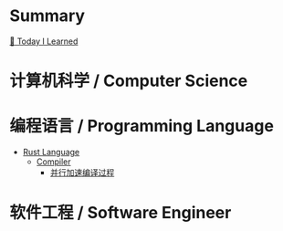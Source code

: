 # Summary

[📝 Today I Learned](./intro.md)

# 计算机科学 / Computer Science

# 编程语言 / Programming Language

- [Rust Language](programming_language/rust/intro.md)
    - [Compiler](programming_language/rust/compiler/intro.md)
        - [并行加速编译过程](programming_language/rust/compiler/Faster_compilation_with_the_parallel.md)

# 软件工程 / Software Engineer
